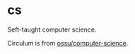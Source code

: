 # cs

Seft-taught computer science.

Circulum is from [ossu/computer-science](https://github.com/ossu/computer-science).

